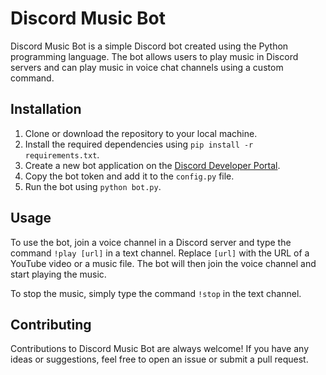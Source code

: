 # Discord Music Bot

Discord Music Bot is a simple Discord bot created using the Python programming language. The bot allows users to play music in Discord servers and can play music in voice chat channels using a custom command.

## Installation

1. Clone or download the repository to your local machine.
2. Install the required dependencies using `pip install -r requirements.txt`.
3. Create a new bot application on the [Discord Developer Portal](https://discord.com/developers/applications).
4. Copy the bot token and add it to the `config.py` file.
5. Run the bot using `python bot.py`.

## Usage

To use the bot, join a voice channel in a Discord server and type the command `!play [url]` in a text channel. Replace `[url]` with the URL of a YouTube video or a music file. The bot will then join the voice channel and start playing the music.

To stop the music, simply type the command `!stop` in the text channel.

## Contributing

Contributions to Discord Music Bot are always welcome! If you have any ideas or suggestions, feel free to open an issue or submit a pull request. 
